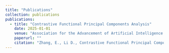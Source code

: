 ```yaml
---
title: "Publications"
collection: publications
publications:
  - title: "Contrastive Functional Principal Components Analysis"
    date: 2025-01-01
    venue: "Association for the Advancement of Artificial Intelligence (AAAI)"
    paperurl: ""
    citation: "Zhang, E., Li D., Contrastive Functional Principal Components Analysis."
---
```

